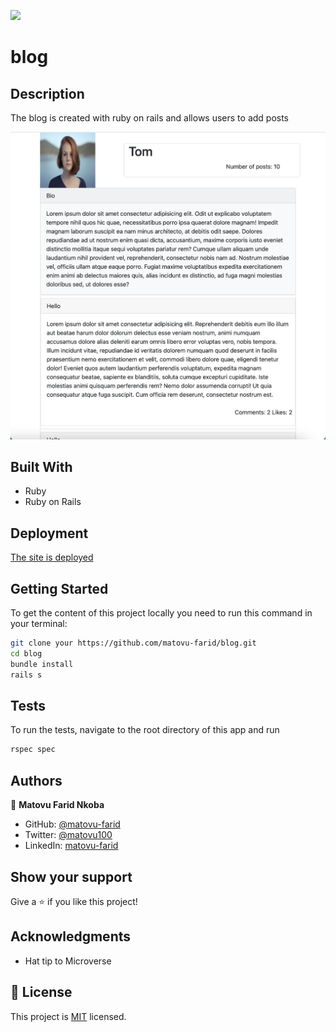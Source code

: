 ![](https://img.shields.io/badge/Microverse-blueviolet)

# blog


## Description

The blog is created with ruby on rails and allows users to add posts


![screenshot](./screenshot.png)

## Built With

- Ruby
- Ruby on Rails

## Deployment
[The site is deployed](https://blog3-2022.herokuapp.com/)

## Getting Started

To get the content of this project locally you need to run this command in your terminal:
``` bash
git clone your https://github.com/matovu-farid/blog.git
cd blog
bundle install
rails s
```
## Tests
To run the tests, navigate to the root directory of this app and run
```ruby
rspec spec
```

## Authors

👤 **Matovu Farid Nkoba**

- GitHub: [@matovu-farid](https://github.com/matovu-farid)
- Twitter: [@matovu100](https://twitter.com/matovu100)
- LinkedIn: [matovu-farid](https://www.linkedin.com/in/matovu-farid-48b80257)

## Show your support

Give a ⭐️ if you like this project!

## Acknowledgments

- Hat tip to Microverse




## 📝 License

This project is [MIT](./MIT.md) licensed.
